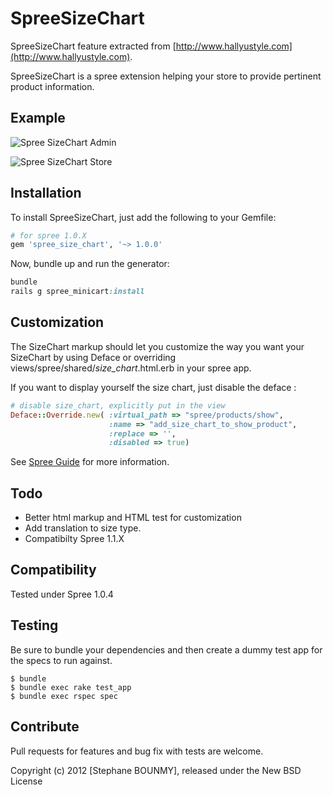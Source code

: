 SpreeSizeChart
==============

SpreeSizeChart feature extracted from [http://www.hallyustyle.com](http://www.hallyustyle.com).

SpreeSizeChart is a spree extension helping your store to provide pertinent product information.

Example
-------

![Spree SizeChart Admin](http://i49.tinypic.com/27ybj8x.png)

![Spree SizeChart Store](http://i50.tinypic.com/wk2fs.png)

Installation
------------

To install SpreeSizeChart, just add the following to your Gemfile:

```ruby
# for spree 1.0.X
gem 'spree_size_chart', '~> 1.0.0'
```

Now, bundle up and run the generator:

```ruby
bundle
rails g spree_minicart:install
```

Customization
-------------

The SizeChart markup should let you customize the way you want your SizeChart by using Deface or overriding views/spree/shared/_size_chart_.html.erb in your spree app.

If you want to display yourself the size chart, just disable the deface :

```ruby
# disable size_chart, explicitly put in the view
Deface::Override.new( :virtual_path => "spree/products/show",
                      :name => "add_size_chart_to_show_product",
                      :replace => '',
                      :disabled => true)
```

See [Spree Guide](http://guides.spreecommerce.com/view_customization.html) for more information.


Todo
-------

- Better html markup and HTML test for customization
- Add translation to size type.
- Compatibilty Spree 1.1.X

Compatibility
------------

Tested under Spree 1.0.4


Testing
-------

Be sure to bundle your dependencies and then create a dummy test app for the specs to run against.

    $ bundle
    $ bundle exec rake test_app
    $ bundle exec rspec spec


Contribute
----------

Pull requests for features and bug fix with tests are welcome.

Copyright (c) 2012 [Stephane BOUNMY], released under the New BSD License
